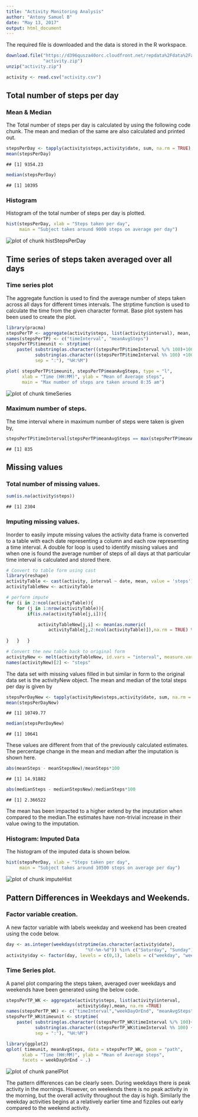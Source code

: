 ```yaml
---
title: "Activity Monitoring Analysis"
author: "Antony Samuel B"
date: "May 13, 2017"
output: html_document
---
```



The required file is downloaded and the data is stored in the R workspace.


```r
download.file("https://d396qusza40orc.cloudfront.net/repdata%2Fdata%2Factivity.zip",
              "activity.zip")
unzip("activity.zip")

activity <- read.csv("activity.csv")
```

## Total number of steps per day 

###  Mean & Median 
The Total number of steps per day is calculated by using the following code chunk. The mean and median of the same are also calculated and printed out.


```r
stepsPerDay <- tapply(activity$steps,activity$date, sum, na.rm = TRUE)
mean(stepsPerDay)
```

```
## [1] 9354.23
```

```r
median(stepsPerDay)
```

```
## [1] 10395
```

### Histogram
Histogram of the total number of steps per day is plotted.

```r
hist(stepsPerDay, xlab = "Steps taken per day", 
     main = "Subject takes around 9000 steps on average per day")
```

![plot of chunk histStepsPerDay](figure/histStepsPerDay-1.png)

## Time series of steps taken averaged over all days
### Time series plot

The aggregate function is used to find the average number of steps taken across all days for different times intervals. The strptime function is used to calculate the time from the given character format. Base plot system has been used to create the plot.


```r
library(pracma)
stepsPerTP <- aggregate(activity$steps, list(activity$interval), mean, na.rm =TRUE)
names(stepsPerTP) <- c("timeInterval", "meanAvgSteps")
stepsPerTP$timeunit <- strptime(
    paste( substring(as.character((stepsPerTP$timeInterval %/% 100)+100),2,3), 
           substring(as.character((stepsPerTP$timeInterval %% 100) +100),2,3), 
           sep = ":"), "%H:%M")

plot( stepsPerTP$timeunit, stepsPerTP$meanAvgSteps, type = "l", 
      xlab = "Time (HH:MM)", ylab = "Mean of Average steps",
      main = "Max number of steps are taken around 8:35 am")
```

![plot of chunk timeSeries](figure/timeSeries-1.png)


### Maximum number of steps.
The time interval where in maximum number of steps were taken is given by,

```r
stepsPerTP$timeInterval[stepsPerTP$meanAvgSteps == max(stepsPerTP$meanAvgSteps)]
```

```
## [1] 835
```
## Missing values
### Total number of missing values.

```r
sum(is.na(activity$steps))
```

```
## [1] 2304
```
### Imputing missing values.

Inorder to easily impute missing values the activity data frame is converted to a table with each date representing a column and each row representing a time interval. A double for loop is used to identify missing values and when one is found the average number of steps of all days at that particular time interval is calculated and stored there.


```r
# Convert to table form using cast
library(reshape)
activityTable <- cast(activity, interval ~ date, mean, value = 'steps')
activityTableNew <- activityTable

# perform impute
for (i in 2:ncol(activityTable)){
    for (j in 1:nrow(activityTable)){
        if(is.na(activityTable[j,i])){

            activityTableNew[j,i] <- mean(as.numeric(
                activityTable[j,2:ncol(activityTable)]),na.rm = TRUE) %/% 1
     
}   }   }

# Convert the new table back to original form
activityNew <- melt(activityTableNew, id.vars = "interval", measure.vars = names(activityTableNew[,-1]))
names(activityNew)[2] <- "steps"
```
The data set with missing values filled in but similar in form to the original data set is the activityNew object. The mean and median of the total steps per day is given by 



```r
stepsPerDayNew <- tapply(activityNew$steps,activity$date, sum, na.rm = TRUE)
mean(stepsPerDayNew)
```

```
## [1] 10749.77
```

```r
median(stepsPerDayNew)
```

```
## [1] 10641
```

These values are different from that of the previously calculated estimates. The percentage change in the mean and median after the imputation is shown here.

```r
abs(meanSteps - meanStepsNew)/meanSteps*100
```

```
## [1] 14.91882
```

```r
abs(medianSteps - medianStepsNew)/medianSteps*100
```

```
## [1] 2.366522
```
The mean has been impacted to a higher extend by the imputation when compared to  the median.The estimates have non-trivial increase in their value owing to the imputation.
### Histogram: Imputed Data
The histogram of the imputed data is shown below.

```r
hist(stepsPerDay, xlab = "Steps taken per day", 
     main = "Subject takes around 10500 steps on average per day")
```

![plot of chunk imputeHist](figure/imputeHist-1.png)

## Pattern Differences in Weekdays and Weekends.
### Factor variable creation.
A new factor variable with labels weekday and weekend has been created using the code below.

```r
day <- as.integer(weekdays(strptime(as.character(activity$date), 
                              "%Y-%m-%d")) %in% c("Saturday", "Sunday"))
activity$day <- factor(day, levels = c(0,1), labels = c("weekday", "weekend"))
```
### Time Series plot.
A panel plot comparing the steps taken, averaged over weekdays and weekends have been generated using the below code. 

```r
stepsPerTP_WK <- aggregate(activity$steps, list(activity$interval,
                           activity$day),mean, na.rm =TRUE)
names(stepsPerTP_WK) <- c("timeInterval","weekDayOrEnd", "meanAvgSteps")
stepsPerTP_WK$timeunit <- strptime(
    paste( substring(as.character((stepsPerTP_WK$timeInterval %/% 100)+100),2,3), 
           substring(as.character((stepsPerTP_WK$timeInterval %% 100) +100),2,3), 
           sep = ":"), "%H:%M")

library(ggplot2)
qplot( timeunit, meanAvgSteps, data = stepsPerTP_WK, geom = "path",
      xlab = "Time (HH:MM)", ylab = "Mean of Average steps",
      facets = weekDayOrEnd ~ .)
```

![plot of chunk panelPlot](figure/panelPlot-1.png)

The pattern differences can be clearly seen. During weekdays there is peak activity in the mornings. However, on weekends there is no peak activity in the morning, but the overall activity throughout the day is high. Similarly the weekday activities begins at a relatively earlier time and fizziles out early compared to the weekend activity.
